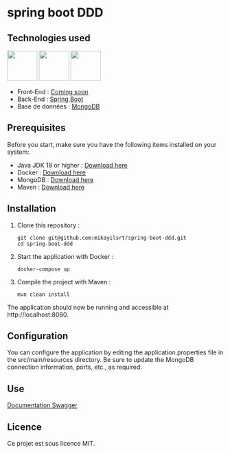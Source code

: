 # spring boot DDD

## Technologies used
[<img src="https://upload.wikimedia.org/wikipedia/fr/2/2e/Java_Logo.svg" width=70 height=70 />](https://dev.java/learn/language-basics/variables/)
[<img src="https://spring.io/img/spring.svg" width=70 height=70 />](https://docs.spring.io/spring-boot/docs/current/reference/html/)
[<img src="http://mongodb-js.github.io/leaf/mongodb-leaf_128x128.png" width=70 height=70 />](https://www.mongodb.com/)

- Front-End : [Coming soon](/)
- Back-End : [Spring Boot](https://spring.io/projects/spring-boot)
- Base de données : [MongoDB](https://www.mongodb.com/fr)

## Prerequisites
Before you start, make sure you have the following items installed on your system:

- Java JDK 18 or higher : [Download here](https://www.oracle.com/java/technologies/javase-downloads.html)
- Docker : [Download here](https://www.docker.com/get-started)
- MongoDB : [Download here](https://www.mongodb.com/try/download/community)
- Maven : [Download here](https://maven.apache.org/download.cgi)

## Installation
1. Clone this repository :
   ```shell
   git clone git@github.com:mikayilsrt/spring-boot-ddd.git
   cd spring-boot-ddd

2. Start the application with Docker :
   ```shell
   docker-compose up

3. Compile the project with Maven :
   ```shell
   mvn clean install

The application should now be running and accessible at http://localhost:8080.

## Configuration
You can configure the application by editing the application.properties file in the src/main/resources directory. Be sure to update the MongoDB connection information, ports, etc., as required.

## Use
[Documentation Swagger](http://localhost:8080/swagger-ui/index.html)

## Licence
Ce projet est sous licence MIT.
